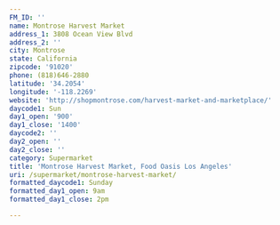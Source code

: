 ```yaml
---
FM_ID: ''
name: Montrose Harvest Market
address_1: 3808 Ocean View Blvd
address_2: ''
city: Montrose
state: California
zipcode: '91020'
phone: (818)646-2880
latitude: '34.2054'
longitude: '-118.2269'
website: 'http://shopmontrose.com/harvest-market-and-marketplace/'
daycode1: Sun
day1_open: '900'
day1_close: '1400'
daycode2: ''
day2_open: ''
day2_close: ''
category: Supermarket
title: 'Montrose Harvest Market, Food Oasis Los Angeles'
uri: /supermarket/montrose-harvest-market/
formatted_daycode1: Sunday
formatted_day1_open: 9am
formatted_day1_close: 2pm

---
```

